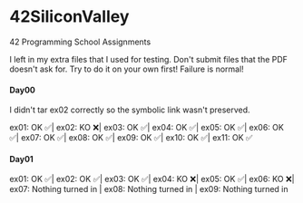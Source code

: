 # 42SiliconValley
42 Programming School Assignments

I left in my extra files that I used for testing. Don't submit files that the PDF doesn't ask for. Try to do it on your own first! Failure is normal!

#### Day00
I didn't tar ex02 correctly so the symbolic link wasn't preserved.

ex01: OK :white_check_mark:| ex02: KO :x:| ex03: OK :white_check_mark:| ex04: OK :white_check_mark:| ex05: OK :white_check_mark:| ex06: OK :white_check_mark:| ex07: OK :white_check_mark:| ex08: OK :white_check_mark:| ex09: OK :white_check_mark:| ex10: OK :white_check_mark:| ex11: OK :white_check_mark:

#### Day01
ex01: OK :white_check_mark:| ex02: OK :white_check_mark:| ex03: OK :white_check_mark:| ex04: KO :x:| ex05: OK :white_check_mark:| ex06: KO :x:| ex07: Nothing turned in | ex08: Nothing turned in | ex09: Nothing turned in


